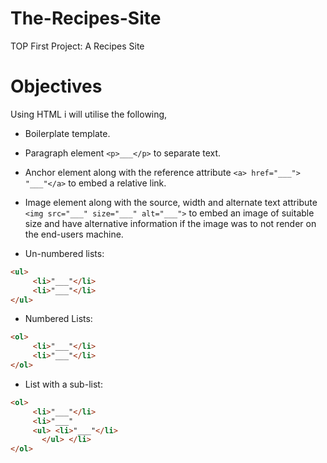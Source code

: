# The-Recipes-Site
TOP First Project: A Recipes Site 

# Objectives
Using HTML i will utilise the following,

- Boilerplate template.

- Paragraph element `<p>___</p>` to separate text.

- Anchor element along with the reference attribute `<a> href="___"> "___"</a>` to embed a relative link.

- Image element along with the source, width and alternate text attribute 
`<img src="___" size="___" alt="___">` to embed an image of suitable size and have alternative information if the image was to not render on the end-users machine.

- Un-numbered lists:
```html
<ul> 
     <li>"___"</li>      
     <li>"___"</li> 
</ul> 
```
                 
- Numbered Lists:
```html
<ol> 
     <li>"___"</li>      
     <li>"___"</li> 
</ol> 
```

- List with a sub-list:  
```html
<ol> 
     <li>"___"</li>      
     <li>"___"
     <ul> <li>"___"</li>
       </ul> </li>
</ol> 
```